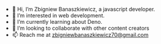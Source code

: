- 👋 Hi, I’m Zbigniew Banaszkiewicz, a javascript developer.
- 👀 I’m interested in web development.
- 🌱 I’m currently learning about Deno.
- 💞️ I’m looking to collaborate with other content creators
- 📫 Reach me at zbigniewbanaszkiewicz70@gmail.com

<!---
zbigniewbanaszkiewicz/zbigniewbanaszkiewicz is a ✨ special ✨ repository because its `README.md` (this file) appears on your GitHub profile.
You can click the Preview link to take a look at your changes.
--->
